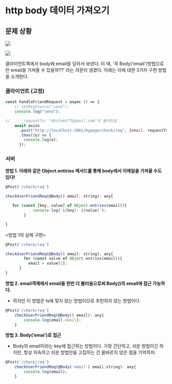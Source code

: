 # http body 데이터 가져오기

## 문제 상황
![](https://images.velog.io/images/dbstn1325/post/3bcb0382-ea7c-4666-86c5-9725b25b4e42/image.png)

![](https://images.velog.io/images/dbstn1325/post/662c0093-f3a2-4580-adac-bc4947c8dfa7/image.png)


클라이언트쪽에서 body에 email을 담아서 보낸다. 이 때, ‘꼭 Body('email')방법으로만 email을 가져올 수 있을까??’  라는 의문이 생겼다. 아래는 이에 대한 3가지 구현 방법을 소개한다.



### **클라이언트 (고정)**

```jsx
const handleFriendRequest = async () => {
    // setReqStatus("send");
    console.log("send");

//		requsetTo: "dbstn6477@gmail.com"이 들어있음
    await axios
      .post("http://localhost:3001/mypage/check/req", {email: requestTo}, {})
      .then((e) => {
        console.log(e);
      });
```

### **서버**

**방법 1. 아래와 같은 Object.entiries 메서드를 통해 body에서 이메일을 가져올 수도 있다!**

```jsx
@Post('/check/req')

checkUserFriendReq(@Body() email: string): any{

   for (const [key, value] of Object.entries(email)){
			console.log(`${key}: ${value}`);
		}

}
```

<방법 1의 실제 구현>

```jsx
@Post('/check/req')

checkUserFriendReq(@Body() email: string): any{
		for (const value of Object.entries(email)){
          email = value[1];
      }
}

```

**방법 2. email객체에서 email을 한번 더 불러옴으로써 Body()의 email에 접근 가능하다.** 

- 하지만 이 방법은 ts에 맞지 않는 방법이므로 추천하지 않는 방법이다.

```jsx
@Post('/check/req')
    checkUserFriendReq(@Body() email): any{
        console.log(email.email);
    }
```

**방법 3. Body(’emai’)로 접근**

- Body의 email이라는 key에 접근하는 방법이다. 가장 간단하고, 쉬운 방법이긴 하지만, 항상 익숙하고 쉬운 방법만을 고집하는 건 올바르지 않은 점을 기억하자.

```jsx
@Post('/check/req')
    checkUserFriendReq(@Body('email') email:string): any{
        console.log(email);
    }
```
